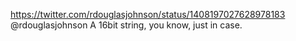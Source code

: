 https://twitter.com/rdouglasjohnson/status/1408197027628978183 @rdouglasjohnson A 16bit string, you know, just in case.